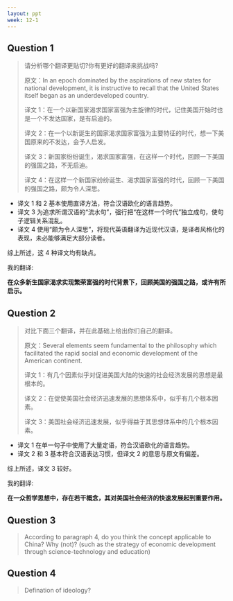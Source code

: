 ```yaml
---
layout: ppt
week: 12-1
---
```


## Question 1 <badge text="周康" />

> 请分析哪个翻译更贴切?你有更好的翻译来挑战吗?
>
> 原文：In an epoch dominated by the aspirations of new states for national development, it is instructive to recall that the United States itself began as an underdeveloped country.
>
> 译文 1：在一个以新国家渴求国家富强为主旋律的时代，记住美国开始时也是一个不发达国家，是有启迪的。
>
> 译文 2：在一个以新诞生的国家渴求国家富强为主要特征的时代，想一下美国原来的不发达，会予人启发。
>
> 译文 3：新国家纷纷诞生，渴求国家富强，在这样一个时代，回顾一下美国的强国之路，不无启迪。
>
> 译文 4：在这样一个新国家纷纷诞生、渴求国家富强的时代，回顾一下美国的强国之路，颇为令人深思。

- 译文 1 和 2 基本使用直译方法，符合汉语欧化的语言趋势。
- 译文 3 为追求所谓汉语的“流水句”，强行把“在这样一个时代”独立成句，使句子逻辑关系混乱。
- 译文 4 使用“颇为令人深思”，将现代英语翻译为近现代汉语，是译者风格化的表现，未必能够满足大部分读者。

综上所述，这 4 种译文均有缺点。

我的翻译:

**在众多新生国家渴求实现繁荣富强的时代背景下，回顾美国的强国之路，或许有所启示。**

## Question 2 <badge text="周康" />

> 对比下面三个翻译，并在此基础上给出你们自己的翻译。
>
> 原文：Several elements seem fundamental to the philosophy which facilitated the rapid social and economic development of the American continent.
>
> 译文 1：有几个因素似乎对促进美国大陆的快速的社会经济发展的思想是最根本的。
>
> 译文 2：在促使美国社会经济迅速发展的思想体系中，似乎有几个根本因素。
>
> 译文 3：美国社会经济迅速发展，似乎得益于其思想体系中的几个根本因素。

- 译文 1 在单一句子中使用了大量定语，符合汉语欧化的语言趋势。
- 译文 2 和 3 基本符合汉语表达习惯，但译文 2 的意思与原文有偏差。

综上所述，译文 3 较好。

我的翻译:

**在一众哲学思想中，存在若干概念，其对美国社会经济的快速发展起到重要作用。**

## Question 3 <badge text="林佳成" />

> According to paragraph 4, do you think the concept applicable to China? Why (not)? (such as the strategy of economic development through science-technology and education)

## Question 4 <badge text="金贞贤" />

> Defination of ideology?
